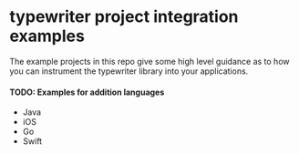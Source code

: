 # typewriter project integration examples

The example projects in this repo give some high level guidance as to how you can instrument
the typewriter library into your applications.




#### TODO: Examples for addition languages
- Java
- iOS
- Go
- Swift
